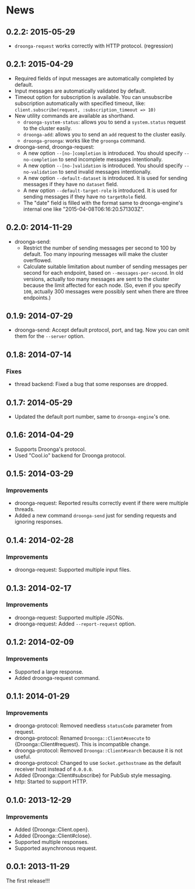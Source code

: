 # News

## 0.2.2: 2015-05-29

 * `droonga-request` works correctly with HTTP protocol. (regression)

## 0.2.1: 2015-04-29

 * Required fields of input messages are automatically completed by default.
 * Input messages are automatically validated by default.
 * Timeout option for subscription is available.
   You can unsubscribe subscription automatically with specified timeout, like:
   `client.subscribe(request, :subscription_timeout => 10)`
 * New utility commands are available as shorthand.
   * `droonga-system-status`: allows you to send a `system.status` request to the cluster easily.
   * `droonga-add`: allows you to send an `add` request to the cluster easily.
   * `droonga-groonga`: works like the `groonga` command.
 * droonga-send, droonga-request:
   * A new option `--[no-]completion` is introduced.
     You should specify `--no-completion` to send incomplete messages intentionally.
   * A new option `--[no-]validation` is introduced.
     You should specify `--no-validation` to send invalid messages intentionally.
   * A new option `--default-dataset` is introduced.
     It is used for sending messages if they have no `dataset` field.
   * A new option `--default-target-role` is introduced.
     It is used for sending messages if they have no `targetRole` field.
   * The "date" field is filled with the format same to droonga-engine's internal one
     like "2015-04-08T06:16:20.571303Z".

## 0.2.0: 2014-11-29

 * droonga-send:
   * Restrict the number of sending messages per second to 100 by default.
     Too many inpouring messages will make the cluster overflowed.
   * Calculate suitable limitation about number of sending messages per second
     for each endpoint, based on `--messages-per-second`.
     In old versions, actually too many messages are sent to the cluster
     because the limit affected for each node. (So, even if you specify `100`,
     actually 300 messages were possibly sent when there are three endpoints.)

## 0.1.9: 2014-07-29

 * droonga-send: Accept default protocol, port, and tag. Now you can omit them for the `--server` option.

## 0.1.8: 2014-07-14

### Fixes

  * thread backend: Fixed a bug that some responses are dropped.

## 0.1.7: 2014-05-29

 * Updated the default port number, same to `droonga-engine`'s one.

## 0.1.6: 2014-04-29

 * Supports Droonga's protocol.
 * Used "Cool.io" backend for Droonga protocol.

## 0.1.5: 2014-03-29

### Improvements

  * droonga-request: Reported results correctly event if there were multiple threads.
  * Added a new command `droonga-send` just for sending requests and ignoring responses.

## 0.1.4: 2014-02-28

### Improvements

  * droonga-request: Supported multiple input files.

## 0.1.3: 2014-02-17

### Improvements

  * droonga-request: Supported multiple JSONs.
  * droonga-request: Added `--report-request` option.

## 0.1.2: 2014-02-09

### Improvements

  * Supported a large response.
  * Added droonga-request command.

## 0.1.1: 2014-01-29

### Improvements

  * droonga-protocol: Removed needless `statusCode` parameter from request.
  * droonga-protocol: Renamed `Droonga::Client#execute` to
    {Droonga::Client#request}. This is incompatible change.
  * droonga-protocol: Removed `Droonga::Client#search` because it is
    not useful.
  * droonga-protocol: Changed to use `Socket.gethostname` as the
    default receiver host instead of `0.0.0.0`.
  * Added {Droonga::Client#subscribe} for PubSub style messaging.
  * http: Started to support HTTP.

## 0.1.0: 2013-12-29

### Improvements

  * Added {Droonga::Client.open}.
  * Added {Droonga::Client#close}.
  * Supported multiple responses.
  * Supported asynchronous request.

## 0.0.1: 2013-11-29

The first release!!!
